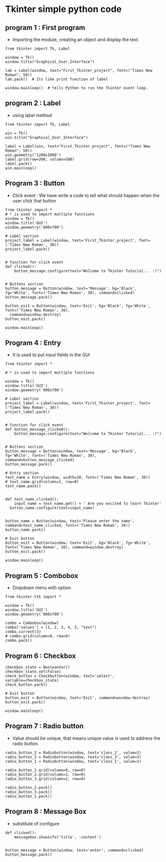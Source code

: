 ﻿# Tkinter simple python code 

## program 1 : First program
* Importing the module, creating an object and display the text.
```
from tkinter import Tk, Label  
  
window = Tk()  
window.title("Graphical_User_Interface")  
  
lab = Label(window, text="First_Tkinter_project", font=("Times New Roman", 50))  
lab.pack()  # Its like print function of label  
  
window.mainloop()  # tells Python to run the Tkinter event loop.
```

## program 2 : Label
* using label method
```
from tkinter import Tk, Label  
  
win = Tk()  
win.title("Graphical_User_Interface")  
  
label = Label(win, text="First_Tkinter_project", font=("Times New Roman", 50))  
win.geometry('1200x1000')  
label.grid(row=200, column=500)  
label.pack()  
win.mainloop()
```

## Program 3 : Button
* Click event : We have write a code to tell what should happen when the user click that button 
```
from tkinter import *  
# * is used to import multiple functions   
window = Tk()  
window.title('GUI')  
window.geometry('800x700')  
  
# Label section  
project_label = Label(window, text='First_Tkinter_project', font=('Times New Roman', 30))  
project_label.pack()  
  
  
# function for click event  
def clicked():  
    button_message.configure(text="Welcome to Tkinter Tutorial... :)")  
  
  
# Buttons section  
button_message = Button(window, text='Message', bg='Black', fg='White', font=('Times New Roman', 30), command=clicked)  
button_message.pack()  
  
button_exit = Button(window, text='Exit', bg='Black', fg='White', font=('Times New Roman', 30),  
  command=window.destroy)  
button_exit.pack()  
  
window.mainloop()
```

## Program 4 : Entry
* It is used to put input fields in the GUI 
```
from tkinter import *  
  
# * is used to import multiple functions  
  
window = Tk()  
window.title('GUI')  
window.geometry('800x700')  
  
# Label section  
project_label = Label(window, text='First_Tkinter_project', font=('Times New Roman', 30))  
project_label.pack()  
  
  
# function for click event  
def button_message_clicked():  
    button_message.configure(text="Welcome to Tkinter Tutorial... :)")  
  
  
# Buttons section  
button_message = Button(window, text='Message', bg='Black', fg='White', font=('Times New Roman', 30), command=button_message_clicked)  
button_message.pack()  
  
# Entry section  
text_name = Entry(window, width=10, font=('Times New Roman', 30))  
# text_name.grid(column=1, row=0)  
text_name.pack()  
  
  
def text_name_clicked():  
    input_name = text_name.get() + ' Are you excited to learn Tkinter'  
  button_name.configure(text=input_name)  
  
  
button_name = Button(window, text='Please enter the name', command=text_name_clicked, font=('Times New Roman', 30))  
button_name.pack()  
  
# Exit button  
button_exit = Button(window, text='Exit', bg='Black', fg='White', font=('Times New Roman', 30), command=window.destroy)  
button_exit.pack()  
  
window.mainloop()
```
## Program 5 : Combobox
* Dropdown menu with option
```
from tkinter.ttk import *  
  
window = Tk()  
window.title('GUI')  
window.geometry('800x700')  
  
combo = Combobox(window)  
combo['values'] = (1, 2, 3, 4, 5, "text")  
combo.current(3)  
# combo.grid(column=0, row=0)  
combo.pack()
```
## Program 6 : Checkbox
```
checkbox_state = BooleanVar()  
checkbox_state.set(False)  
check_button = Checkbutton(window, text='select', variable=checkbox_state)  
check_button.pack()  
  
# Exit button  
button_exit = Button(window, text='Exit', command=window.destroy)  
button_exit.pack()  
  
window.mainloop()
```
## Program 7 : Radio button
* Value should be unique, that means unique value is used to address the radio button.
```
radio_button_2 = Radiobutton(window, text='class_2', value=2)  
radio_button_3 = Radiobutton(window, text='class_3', value=3)  
radio_button_1 = Radiobutton(window, text='class_1', value=1)  
  
radio_button_1.grid(column=0, row=0)  
radio_button_2.grid(column=1, row=0)  
radio_button_3.grid(column=2, row=0)  
  
radio_button_2.pack()  
radio_button_3.pack()  
radio_button_1.pack()
```

## Program 8 : Message Box
* substitute of configure
```
def clicked():  
    messagebox.showinfo('title', 'content')  
  
  
button_message = Button(window, text='enter', command=clicked)  
button_message.pack()
```
